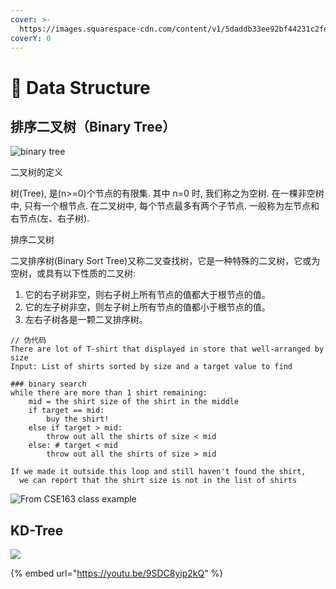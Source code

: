 ```yaml
---
cover: >-
  https://images.squarespace-cdn.com/content/v1/5daddb33ee92bf44231c2fef/1593634997762-75P05A5AKO859N5G9OMU/medical-algorithms.gif
coverY: 0
---
```


# 🌲 Data Structure

## 排序二叉树（Binary Tree）



![binary tree](https://anran758.github.io/blog/2018/01/10/%E6%B7%B1%E5%85%A5%E5%AD%A6%E4%B9%A0%E4%B9%8B%E6%8E%92%E5%BA%8F%E4%BA%8C%E5%8F%89%E6%A0%91/banner.png)

二叉树的定义

树(Tree), 是(n>=0)个节点的有限集. 其中 n=0 时, 我们称之为空树. 在一棵非空树中, 只有一个根节点. 在二叉树中, 每个节点最多有两个子节点. 一般称为左节点和右节点(左、右子树).



排序二叉树

二叉排序树(Binary Sort Tree)又称二叉查找树，它是一种特殊的二叉树，它或为空树，或具有以下性质的二叉树:

1. 它的右子树非空，则右子树上所有节点的值都大于根节点的值。
2. 它的左子树非空，则左子树上所有节点的值都小于根节点的值。
3. 左右子树各是一颗二叉排序树。

```
// 伪代码
There are lot of T-shirt that displayed in store that well-arranged by size
Input: List of shirts sorted by size and a target value to find

### binary search
while there are more than 1 shirt remaining:
    mid = the shirt size of the shirt in the middle
    if target == mid:
        buy the shirt!
    else if target > mid:
        throw out all the shirts of size < mid
    else: # target < mid
        throw out all the shirts of size > mid

If we made it outside this loop and still haven't found the shirt,
  we can report that the shirt size is not in the list of shirts
```

![From CSE163 class example](https://static.us.edusercontent.com/files/L1acPpljKePoYxYCo2PGaIHB)

## KD-Tree

![](https://static.us.edusercontent.com/files/L4ukDreKA09zhDjayA9dFHyL)

{% embed url="https://youtu.be/9SDC8yip2kQ" %}

